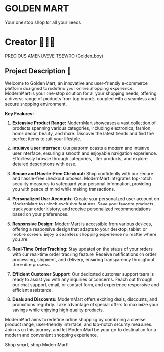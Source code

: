 # GOLDEN MART
Your one stop shop for all your needs

 # Creator 👨🏽‍💻
 PRECIOUS AMENUVEVE TSEWOO (Golden_boy)

## Project Description 📝

Welcome to Golden Mart, an innovative and user-friendly e-commerce platform designed to redefine your online shopping experience. ModernMart is your one-stop solution for all your shopping needs, offering a diverse range of products from top brands, coupled with a seamless and secure shopping environment.

**Key Features:**

1. **Extensive Product Range:**
   ModernMart showcases a vast collection of products spanning various categories, including electronics, fashion, home decor, beauty, and more. Discover the latest trends and find the perfect items to suit your lifestyle.

2. **Intuitive User Interface:**
   Our platform boasts a modern and intuitive user interface, ensuring a smooth and enjoyable navigation experience. Effortlessly browse through categories, filter products, and explore detailed descriptions with ease.

3. **Secure and Hassle-Free Checkout:**
   Shop confidently with our secure and hassle-free checkout process. ModernMart integrates top-notch security measures to safeguard your personal information, providing you with peace of mind while making transactions.

4. **Personalized User Accounts:**
   Create your personalized user account on ModernMart to unlock exclusive features. Save your favorite products, track your order history, and receive personalized recommendations based on your preferences.

5. **Responsive Design:**
   ModernMart is accessible from various devices, offering a responsive design that adapts to your desktop, tablet, or mobile screen. Enjoy a seamless shopping experience no matter where you are.

6. **Real-Time Order Tracking:**
   Stay updated on the status of your orders with our real-time order tracking feature. Receive notifications on order processing, shipment, and delivery, ensuring transparency throughout the entire process.

7. **Efficient Customer Support:**
   Our dedicated customer support team is ready to assist you with any inquiries or concerns. Reach out through our chat support, email, or contact form, and experience responsive and efficient assistance.

8. **Deals and Discounts:**
   ModernMart offers exciting deals, discounts, and promotions regularly. Take advantage of special offers to maximize your savings while enjoying high-quality products.

ModernMart aims to redefine online shopping by combining a diverse product range, user-friendly interface, and top-notch security measures. Join us on this journey, and let ModernMart be your go-to destination for a modern and convenient shopping experience.

Shop smart, shop ModernMart!

